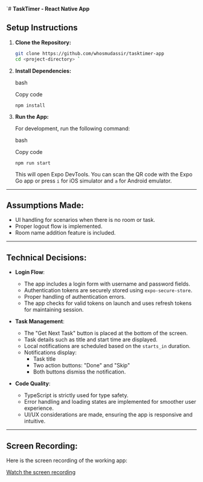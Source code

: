 `# **TaskTimer - React Native App**

## **Setup Instructions**

1. **Clone the Repository:**

   ```bash
   git clone https://github.com/whosmudassir/tasktimer-app
   cd <project-directory> `

   ```

1. **Install Dependencies:**

   bash

   Copy code

   `npm install`

1. **Run the App:**

   For development, run the following command:

   bash

   Copy code

   `npm run start`

   This will open Expo DevTools. You can scan the QR code with the Expo Go app or press `i` for iOS simulator and `a` for Android emulator.

---

## **Assumptions Made:**

- UI handling for scenarios when there is no room or task.
- Proper logout flow is implemented.
- Room name addition feature is included.

---

## **Technical Decisions:**

- **Login Flow**:

  - The app includes a login form with username and password fields.
  - Authentication tokens are securely stored using `expo-secure-store`.
  - Proper handling of authentication errors.
  - The app checks for valid tokens on launch and uses refresh tokens for maintaining session.

- **Task Management**:

  - The "Get Next Task" button is placed at the bottom of the screen.
  - Task details such as title and start time are displayed.
  - Local notifications are scheduled based on the `starts_in` duration.
  - Notifications display:
    - Task title
    - Two action buttons: "Done" and "Skip"
    - Both buttons dismiss the notification.

- **Code Quality**:

  - TypeScript is strictly used for type safety.
  - Error handling and loading states are implemented for smoother user experience.
  - UI/UX considerations are made, ensuring the app is responsive and intuitive.

---

## **Screen Recording:**

Here is the screen recording of the working app:

[Watch the screen recording](https://vimeo.com/1042218093)
